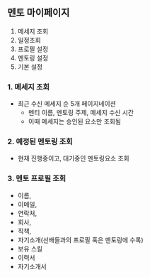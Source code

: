 ## 멘토 마이페이지
1. 메세지 조회
2. 일정조회
3. 프로필 설정
4. 멘토링 설정
5. 기본 설정

### 1. 메세지 조회 
- 최근 수신 메세지 순 5개 페이지네이션
  - 멘티 이름, 멘토링 주제, 메세지 수신 시간
  - 이때 메세지는 승인된 요소만 조회됨

### 2. 예정된 멘토링 조회
- 현재 진행중이고, 대기중인 멘토링요소 조회

### 3. 멘토 프로필 조회 
- 이름, 
- 이메일, 
- 연락처,
- 회사,
- 직책,
- 자기소개(선배들과의 프로필 혹은 멘토링에 수록)
- 보유 스킬
- 이력서
- 자기소개서

